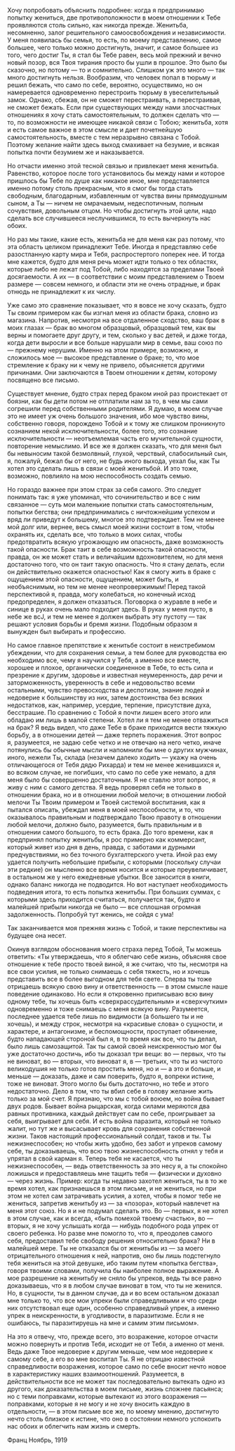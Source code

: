 Хочу попробовать объяснить подробнее: когда я предпринимаю попытку жениться, две противоположности в моем отношении к Тебе проявляются столь сильно, как никогда прежде. Женитьба, несомненно, залог решительного самоосвобождения и независимости. У меня появилась бы семья, то есть, по моему представлению, самое большее, чего только можно достигнуть, значит, и самое большее из того, чего достиг Ты, я стал бы Тебе равен, весь мой прежний и вечно новый позор, вся Твоя тирания просто бы ушли в прошлое. Это было бы сказочно, но потому — то и сомнительно. Слишком уж это много — так много достигнуть нельзя. Вообразим, что человек попал в тюрьму и решил бежать, что само по себе, вероятно, осуществимо, но он намеревается одновременно перестроить тюрьму в увеселительный замок. Однако, сбежав, он не сможет перестраивать, а перестраивая, не сможет бежать. Если при существующих между нами злосчастных отношениях я хочу стать самостоятельным, то должен сделать что — то, по возможности не имеющее никакой связи с Тобою; женитьба, хотя и есть самое важное в этом смысле и дает почетнейшую самостоятельность, вместе с тем неразрывно связана с Тобой. Поэтому желание найти здесь выход смахивает на безумие, и всякая попытка почти безумием же и наказывается.

Но отчасти именно этой тесной связью и привлекает меня женитьба. Равенство, которое после того установилось бы между нами и которое пришлось бы Тебе по душе как никакое иное, мне представляется именно потому столь прекрасным, что я смог бы тогда стать свободным, благодарным, избавленным от чувства вины прямодушным сыном, а Ты — ничем не омрачаемым, недеспотичным, полным сочувствия, довольным отцом. Но чтобы достигнуть этой цели, надо сделать все случившееся неслучившимся, то есть вычеркнуть нас обоих.

Но раз мы такие, какие есть, женитьба не для меня как раз потому, что эта область целиком принадлежит Тебе. Иногда я представляю себе разостланную карту мира и Тебя, распростертого поперек нее. И тогда мне кажется, будто для меня речь может идти только о тех областях, которые либо не лежат под Тобой, либо находятся за пределами Твоей досягаемости. А их — в соответствии с моим представлением о Твоем размере — совсем немного, и области эти не очень отрадные, и брак отнюдь не принадлежит к их числу.

Уже само это сравнение показывает, что я вовсе не хочу сказать, будто Ты своим примером как бы изгнал меня из области брака, словно из магазина. Напротив, несмотря на все отдаленное сходство, ваш брак в моих глазах — брак во многом образцовый, образцовый тем, как вы верны и помогаете друг другу, и тем, сколько у вас детей, и даже тогда, когда дети выросли и все больше нарушали мир в семье, ваш союз по — прежнему нерушим. Именно на этом примере, возможно, и сложилось мое — высокое представление о браке; то, что мое стремление к браку ни к чему не привело, объясняется другими причинами. Они заключаются в Твоем отношении к детям, которому посвящено все письмо.

Существует мнение, будто страх перед браком иной раз проистекает от боязни, как бы дети потом не отплатили нам за то, в чем мы сами согрешили перед собственными родителями. Я думаю, в моем случае это не имеет уж очень большого значения, ибо мое чувство вины, собственно говоря, порождено Тобой и к тому же слишком проникнуто сознанием некой исключительности, более того, это сознание исключительности — неотъемлемая часть его мучительной сущности, повторение немыслимо. И все же я должен сказать, что для меня был бы невыносим такой безмолвный, глухой, черствый, слабосильный сын, я, пожалуй, бежал бы от него, не будь иного выхода, уехал бы, как Ты хотел это сделать лишь в связи с моей женитьбой. И это тоже, возможно, повлияло на мою неспособность создать семью.

Но гораздо важнее при этом страх за себя самого. Это следует понимать так: я уже упоминал, что сочинительство и все с ним связанное — суть мои маленькие попытки стать самостоятельным, попытки бегства; они предпринимались с ничтожнейшим успехом и вряд ли приведут к большему, многое это подтверждает. Тем не менее мой долг или, вернее, весь смысл моей жизни состоит в том, чтобы охранять их, сделать все, что только в моих силах, чтобы предотвратить всякую угрожающую им опасность, даже возможность такой опасности. Брак таит в себе возможность такой опасности, правда, он же может стать и величайшим вдохновителем, но для меня достаточно того, что он таит такую опасность. Что я стану делать, если он действительно окажется опасностью! Как я смогу жить в браке с ощущением этой опасности, ощущением, может быть, и необъяснимым, но тем не менее неопровержимым! Перед такой перспективой я, правда, могу колебаться, но конечный исход предопределен, я должен отказаться. Поговорка о журавле в небе и синице в руках очень мало подходит здесь. В руках у меня пусто, в небе же всЈ, и тем не менее я должен выбрать эту пустоту — так решают условия борьбы и бремя жизни. Подобным образом я вынужден был выбирать и профессию.

Но самое главное препятствие к женитьбе состоит в неистребимом убеждении, что для сохранения семьи, а тем более для руководства ею необходимо все, чему я научился у Тебя, а именно все вместе, хорошее и плохое, органически соединенное в Тебе, то есть сила и презрение к другим, здоровье и известная неумеренность, дар речи и заторможенность, уверенность в себе и недовольство всеми остальными, чувство превосходства и деспотизм, знание людей и недоверие к большинству из них, затем достоинства без всяких недостатков, как, например, усердие, терпение, присутствие духа, бесстрашие. По сравнению с Тобой я почти лишен всего этого или обладаю им лишь в малой степени. Хотел ли я тем не менее отважиться на брак? Я ведь видел, что даже Тебе в браке приходится вести тяжкую борьбу, а в отношении детей — даже терпеть поражения. Этот вопрос я, разумеется, не задаю себе четко и не отвечаю на него четко, иначе потянулись бы обычные мысли и напомнили бы мне о других мужчинах, иного, нежели Ты, склада (незачем далеко ходить — укажу на очень отличающегося от Тебя дядю Рихарда) и тем не менее женившихся и, во всяком случае, не погибших, что само по себе уже немало, а для меня было бы совершенно достаточным. Я не ставлю этот вопрос, я живу с ним с самого детства. Я ведь проверял себя не только в отношении брака, но и в отношении любой мелочи; в отношении любой мелочи Ты Твоим примером и Твоей системой воспитания, как я пытался описать, убеждал меня в моей неспособности, и то, что оказывалось правильным и подтверждало Твою правоту в отношении любой мелочи, должно было, разумеется, быть правильным и в отношении самого большого, то есть брака. До того времени, как я предпринял попытку женитьбы, я рос примерно как коммерсант, который живет изо дня в день, правда, с заботами и дурными предчувствиями, но без точного бухгалтерского учета. Иной раз ему удается получить небольшие прибыли, с которыми (поскольку случаи эти редкие) он мысленно все время носится и которые преувеличивает, в остальном же у него ежедневные убытки. Все заносится в книги, однако баланс никогда не подводится. Но вот наступает необходимость подведения итога, то есть попытка женитьбы. При больших суммах, с которыми здесь приходится считаться, получается так, будто и малейшей прибыли никогда не было — все сплошная огромная задолженность. Попробуй тут женись, не сойдя с ума!

Так заканчивается моя прежняя жизнь с Тобой, и такие перспективы на будущее она несет.

Окинув взглядом обоснования моего страха перед Тобой, Ты можешь ответить: «Ты утверждаешь, что я облегчаю себе жизнь, объясняя свое отношение к тебе просто твоей виной, я же считаю, что ты, несмотря на все свои усилия, не только снимаешь с себя тяжесть, но и хочешь представить все в более выгодном для тебя свете. Сперва ты тоже отрицаешь всякую свою вину и ответственность — в этом смысле наше поведение одинаково. Но если я откровенно приписываю всю вину одному тебе, ты хочешь быть «сверхрассудительным» и «сверхчутким» одновременно и тоже снимаешь с меня всякую вину. Разумеется, последнее удается тебе лишь по видимости (а большего ты и не хочешь), и между строк, несмотря на «красивые слова» о сущности, и характере, и антагонизме, и беспомощности, проступает обвинение, будто нападающей стороной был я, в то время как все, что ты делал, было лишь самозащитой. Так ты самой своей неискренностью мог бы уже достаточно достичь, ибо ты доказал три вещи: во — первых, что ты не виноват, во — вторых, что виноват я, в — третьих, что ты из чистого великодушия не только готов простить меня, но и — а это и больше, и меньше — доказать, даже и сам поверить, будто я, вопреки истине, тоже не виноват. Этого могло бы быть достаточно, но тебе и этого недостаточно. Дело в том, что ты вбил себе в голову желание жить только за мой счет. Я признаю, что мы с тобой воюем, но война бывает двух родов. Бывает война рыцарская, когда силами меряются два равных противника, каждый действует сам по себе, проигрывает за себя, выигрывает для себя. И есть война паразита, который не только жалит, но тут же и высасывает кровь для сохранения собственной жизни. Таков настоящий профессиональный солдат, таков и ты. Ты нежизнеспособен; но чтобы жить удобно, без забот и упреков самому себе, ты доказываешь, что всю твою жизнеспособность отнял у тебя и упрятал в свой карман я. Теперь тебя не касается, что ты нежизнеспособен, — ведь ответственность за это несу я, а ты спокойно ложишься и предоставляешь мне тащить тебя — физически и духовно — через жизнь. Пример: когда ты недавно захотел жениться, ты в то же время хотел, как признаешься в этом письме, и не жениться, но при этом не хотел сам затрачивать усилия, а хотел, чтобы я помог тебе не жениться, запретив женитьбу из — за «позора», который навлечет на меня этот союз. Но я и не подумал сделать это. Во — первых, я не хотел в этом случае, как и всегда, «быть помехой твоему счастью», во — вторых, я не хочу услышать когда — нибудь подобного рода упрек от своего ребенка. Но разве мне помогло то, что я, преодолев самого себя, предоставил тебе свободу решения относительно брака? Ни в малейшей мере. Ты не отказался бы от женитьбы из — за моего отрицательного отношения к ней, напротив, оно бы лишь подстегнуло тебя жениться на этой девушке, ибо таким путем «попытка бегства», говоря твоими словами, получила бы наиболее полное выражение. А мое разрешение на женитьбу не сняло бы упреков, ведь ты все равно доказываешь, что я в любом случае виноват в том, что ты не женился. Но, в сущности, ты в данном случае, да и во всем остальном доказал мне только то, что все мои упреки были справедливыми и что среди них отсутствовал еще один, особенно справедливый упрек, а именно упрек в неискренности, в угодливости, в паразитизме. Если я не ошибаюсь, ты паразитируешь на мне и самим этим письмом».

На это я отвечу, что, прежде всего, это возражение, которое отчасти можно повернуть и против Тебя, исходит не от Тебя, а именно от меня. Ведь даже Твое недоверие к другим меньше, чем мое недоверие к самому себе, а его во мне воспитал Ты. Я не отрицаю известной справедливости возражения, которое само по себе вносит нечто новое в характеристику наших взаимоотношений. Разумеется, в действительности все не может так последовательно вытекать одно из другого, как доказательства в моем письме, жизнь сложнее пасьянса; но с теми поправками, которые вытекают из этого возражения — поправками, которые я не могу и не хочу вносить каждую в отдельности, — в этом письме все же, по моему мнению, достигнуто нечто столь близкое к истине, что оно в состоянии немного успокоить нас обоих и облегчить нам жизнь и смерть.

Франц
Ноябрь, 1919
